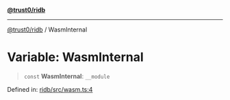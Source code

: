 [**@trust0/ridb**](../README.md)

***

[@trust0/ridb](../README.md) / WasmInternal

# Variable: WasmInternal

> `const` **WasmInternal**: `__module`

Defined in: [ridb/src/wasm.ts:4](https://github.com/trust0-project/RIDB/blob/8679bfd0bf8a33d998b6ffd7ad9d90b61e678899/packages/ridb/src/wasm.ts#L4)
